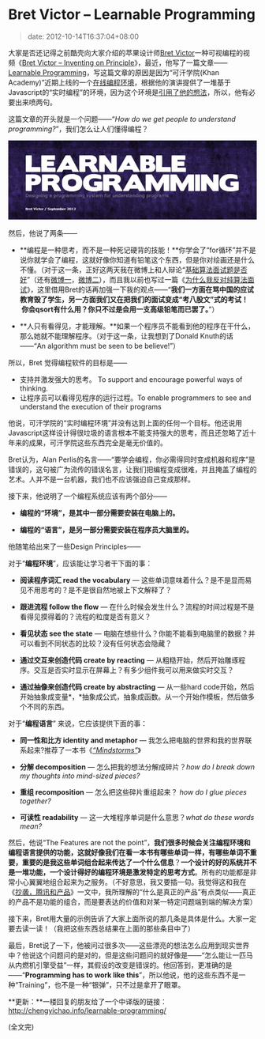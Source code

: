 # Bret Victor – Learnable Programming
>date: 2012-10-14T16:37:04+08:00


大家是否还记得之前酷壳向大家介绍的苹果设计师[Bret Victor](http://worrydream.com/)一种可视编程的视频《[Bret Victor – Inventing on Principle](https://coolshell.cn/articles/6775.html)》，最近，他写了一篇文章—— [Learnable Programming](http://worrydream.com/LearnableProgramming/)，写这篇文章的原因是因为“可汗学院(Khan Academy)”近期上线的一个[在线编程环境](https://www.khanacademy.org/cs)，根据他的演讲提供了一堆基于Javascript的“实时编程”的环境，因为这个环境是[引用了他的想法](http://ejohn.org/blog/introducing-khan-cs)，所以，他有必要出来喷两句。


这篇文章的开头就是一个问题——“*How do we get people to understand programming?*”，我们怎么让人们懂得编程？


![](/assets/images/coolshell.cn/wp-content/uploads/2012/10/Learnable_Programming.jpg "Learnable_Programming")


然后，他说了两条——


* **编程是一种思考，而不是一种死记硬背的技能！**你学会了“for循环”并不是说你就学会了编程，这就好像你知道有铅笔这个东西，但是你对绘画还是什么不懂。（对于这一条，正好这两天我在微博上和人辩论“[基础算法面试题是否好](http://weibo.com/1401880315/yFQkJn8bC)”（还有[微博一](http://weibo.com/1401880315/yFOeyy00M)，[微博二](http://weibo.com/1401880315/z06Y0qMGf)），而且我以前也写过一篇《[为什么我反对纯算法面试](https://coolshell.cn/articles/8138.html "为什么我反对纯算法面试题")》，这里借用Bret的话再加强一下我的观点——“**我们一方面在骂中国的应试教育毁了学生，另一方面我们又在把我们的面试变成“考八股文”式的考试！  你会qsort有什么用？你只不过是会用一支高级铅笔而已罢了。**”）


* **人只有看得见，才能理解。**如果一个程序员不能看到他的程序在干什么，那么她就不能理解程序。（对于这一条，让我想到了Donald Knuth的话——“An algorithm must be seen to be believe!”）


所以，Bret 觉得编程软件的目标是——



* 支持并激发强大的思考。 To support and encourage powerful ways of thinking.
* 让程序员可以看得见程序的运行过程。To enable programmers to see and understand the execution of their programs


他说，可汗学院的“实时编程环境”并没有达到上面的任何一个目标。他还说用Javascript这样设计得很垃圾的语言根本不能支持强大的思考，而且还忽略了近十年来的成果，可汗学院这些东西完全是毫无价值的。


Bret认为，Alan Perlis的名言——“要学会编程，你必需得同时变成机器和程序”是错误的，这句被广为流传的错误名言，让我们把编程变成很难，并且掩盖了编程的艺术。人并不是一台机器，我们也不应该强迫自己变成那样。


接下来，他说明了一个编程系统应该有两个部分——


* **编程的“环境”，是其中一部分需要安装在电脑上的。**


* **编程的“语言”，是另一部分需要安装在程序员大脑里的。**


他随笔给出来了一些Design Principles——


对于“**编程环境**”，应该能让学习者干下面的事：


* **阅读程序词汇 read the vocabulary** *—* 这些单词意味着什么？是不是显而易见不用思考的？是不是很自然地被上下文解释了？


* **跟进流程 follow the flow** *—* 在什么时候会发生什么？流程的时间过程是不是看得见摸得着的？流程的粒度是否有意义？


* **看见状态 see the state** *—* 电脑在想些什么？你能不能看到电脑里的数据？并可以看到不同状态的比较？没有任何状态会隐藏？


* **通过交互来创造代码 create by reacting** *—* 从粗糙开始，然后开始雕琢程序。交互是否实时显示在屏幕上？有多少组件我可以用来做实时交互？


* **通过抽像来创造代码 create by abstracting** *—* 从一些hard code开始，然后开始抽象成变量*，*抽象成公式，抽象成函数。从一个开始作模板，然后做多个不同的东西。


对于“**编程语言**” 来说，它应该提供下面的事：


* **同一性和比方 identity and metaphor** *—* 我怎么把电脑的世界和我的世界联系起来?推荐了一本书《*[“Mindstorms”](https://books.google.com/books?id=HhIEAgUfGHwC&printsec=frontcover)*》


* **分解 decomposition** *—* 怎么把我的想法分解成碎片？*how do I break down my thoughts into mind-sized pieces?*
* **重组 recomposition** *—* 怎么把这些碎片重组起来？ *how do I glue pieces together?*
* **可读性 readability** *—* 这一大堆程序单词是什么意思？*what do these words mean?*


然后，他说“The Features are not the point”，**我们很多时候会关注编程环境和编程语言提供的功能，这就好像我们在看一本书有哪些单词一样，有哪些单词不重要，重要的是我这些单词组合起来传达了一个什么信息**？**一个设计的好的系统并不是一堆功能，一个设计得好的编程环境是激发特定的思考方式**。所有的功能都是非常小心翼翼地组合起来为之服务。（不好意思，我又要插一句。我觉得这和我在《[抄袭，腾讯和产品](https://coolshell.cn/articles/7617.html "抄袭，腾讯 和 产品")》一文中，我所理解的“什么是真正的产品”有点类似——真正的产品不是功能的组合，而是要表达的价值和对某一特定问题端到端的解决方案）


接下来，Bret用大量的示例告诉了大家上面所说的那几条是具体是什么。大家一定要去读一读！（我把这些东西总结果在上面的那些条目中了）


最后，Bret说了一下，他被问过很多次——这些漂亮的想法怎么应用到现实世界中？他说这个问题问的是对的，但是这些问题问的就好像是——“怎么能让一匹马从内燃机引擎受益”一样，其假设的改变是错误的。他回答到，更准确的是——“**Programming has to work like this**”，所以他说，他的这些东西不是一种“Training”，也不是一种“银弹”，只不过是拿开了眼罩。


**更新：**一楼回复的朋友给了一个中译版的链接：<http://chengyichao.info/learnable-programming/>


(全文完)


